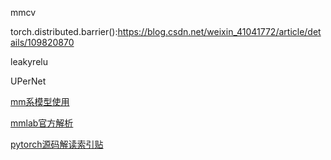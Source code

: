 mmcv

torch.distributed.barrier():https://blog.csdn.net/weixin_41041772/article/details/109820870

leakyrelu

UPerNet



[mm系模型使用](https://zhuanlan.zhihu.com/p/163747610)

[mmlab官方解析](https://www.zhihu.com/people/openmmlab/)

[pytorch源码解读索引贴](https://zhuanlan.zhihu.com/p/328674159)